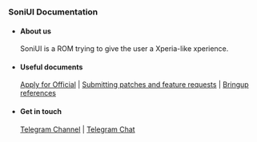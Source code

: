 ### SoniUI Documentation ###

- #### About us ####

  SoniUI is a ROM trying to give the user a Xperia-like xperience.

- #### Useful documents ####

  [Apply for Official](https://github.com/SoniUI/docs/blob/eleven/apply.md) | [Submitting patches and feature requests](https://github.com/SoniUI/docs/blob/eleven/patches.md) |  [Bringup references](https://github.com/SoniUI/docs/blob/eleven/flags.md) 
  
- #### Get in touch #### 

  [Telegram Channel](https://t.me/SoniUI) | [Telegram Chat](https://t.me/SoniUId) 

